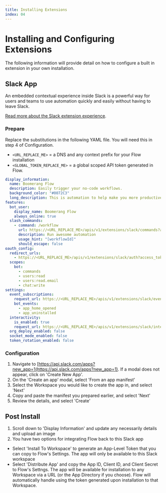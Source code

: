 ```yaml
---
title: Installing Extensions
index: 04
---
```


# Installing and Configuring Extensions

The following information will provide detail on how to configure a built in extension in your own installation.

## Slack App

An embedded contextual experience inside Slack is a powerful way for users and teams to use automation quickly and easily without having to leave Slack.

[Read more about the Slack extension experience](/docs/boomerang-flow/how-to-guide/using-slack).

### Prepare

Replace the substitutions in the following YAML file. You will need this in step 4 of Configuration.

- `<URL_REPLACE_ME>` = a DNS and any context prefix for your Flow installation
- `<GLOBAL_TOKEN_REPLACE_ME>` = a global scoped API token generated in Flow.

```YAML
display_information:
  name: Boomerang Flow
  description: Easily trigger your no-code workflows.
  background_color: "#0072C3"
  long_description: This is automation to help make you more productive, maximise efficiency, and save time. This is the future of workflow automation. Trigger your no-code workflows and solve problems. Easy.
features:
  bot_user:
    display_name: Boomerang Flow
    always_online: true
  slash_commands:
    - command: /workflow
      url: https://<URL_REPLACE_ME>/apis/v1/extensions/slack/commands?access_token=<GLOBAL_TOKEN_REPLACE_ME>
      description: Run awesome automation
      usage_hint: "[workflowId]"
      should_escape: false
oauth_config:
  redirect_urls:
    - https://<URL_REPLACE_ME>/apis/v1/extensions/slack/auth?access_token=<GLOBAL_TOKEN_REPLACE_ME>
  scopes:
    bot:
      - commands
      - users:read
      - users:read.email
      - chat:write
settings:
  event_subscriptions:
    request_url: https://<URL_REPLACE_ME>/apis/v1/extensions/slack/events?access_token=<GLOBAL_TOKEN_REPLACE_ME>
    bot_events:
      - app_home_opened
      - app_uninstalled
  interactivity:
    is_enabled: true
    request_url: https://<URL_REPLACE_ME>/apis/v1/extensions/slack/interactivity?access_token=<GLOBAL_TOKEN_REPLACE_ME>
  org_deploy_enabled: false
  socket_mode_enabled: false
  token_rotation_enabled: false
```

### Configuration 

1. Navigate to [https://api.slack.com/apps?new_app=1(https://api.slack.com/apps?new_app=1). If a modal does not appear, click on 'Create New App'.
2. On the 'Create an app' modal, select 'From an app manifest'
3. Select the Workspace you would like to create the app in, and select 'Next'
4. Copy and paste the manifest you prepared earlier, and select 'Next'
5. Review the details, and select 'Create'

## Post Install

1. Scroll down to 'Display Information' and update any necessarily details and upload an image
2. You have two options for integrating Flow back to this Slack app
  - Select 'Install To Workspace' to generate an App-Level Token that you can copy to Flow's Settings. The app will only be available to this Slack workspace
  - Select 'Distribute App' and copy the App ID, Client ID, and Client Secret to Flow's Settngs. The app will be available for installation to any Workspace via a URL (or the App Directory if you choose). Flow will automatically handle using the token generated upon installation to that Workspace.